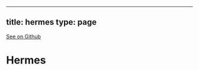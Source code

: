 
---
title: hermes
type: page
---

[See on Github](https://github.com/jakeroggenbuck/hermes/)

# Hermes
